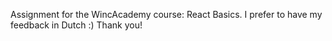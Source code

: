 Assignment for the WincAcademy course: React Basics. I prefer to have my feedback in Dutch :) Thank you!
